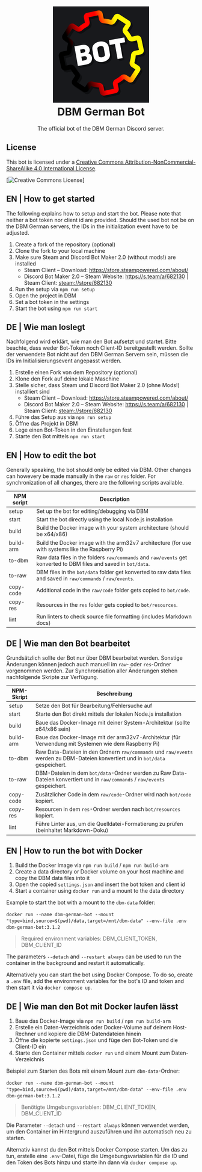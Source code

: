 <h1 align="center">
   <img src="res/v3/dbm-german-bot.png" alt="DBM German Bot Logo" width="256em"><br>
   DBM German Bot
</h1>

<p align="center">The official bot of the DBM German Discord server.</p>

## License

This bot is licensed under a
[Creative Commons Attribution-NonCommercial-ShareAlike 4.0 International License][Licence-CC-BY-NC-SA].

[![Creative Commons License](https://i.creativecommons.org/l/by-nc-sa/4.0/88x31.png)]

## EN | How to get started

The following explains how to setup and start the bot. Please note that neither a bot token nor client id are provided.
Should the used bot not be on the DBM German servers, the IDs in the initialization event have to be adjusted.

1. Create a fork of the repository (optional)
2. Clone the fork to your local machine
3. Make sure Steam and Discord Bot Maker 2.0 (without mods!) are installed
   - Steam Client – Download: <https://store.steampowered.com/about/>
   - Discord Bot Maker 2.0 – Steam Website: <https://s.team/a/682130> | Steam Client: <steam://store/682130>
4. Run the setup via `npm run setup`
5. Open the project in DBM
6. Set a bot token in the settings
7. Start the bot using `npm run start`

## DE | Wie man loslegt

Nachfolgend wird erklärt, wie man den Bot aufsetzt und startet. Bitte beachte, dass weder Bot-Token
noch Client-ID bereitgestellt werden. Sollte der verwendete Bot nicht auf den DBM German Servern sein,
müssen die IDs im Initialisierungsevent angepasst werden.

1. Erstelle einen Fork von dem Repository (optional)
2. Klone den Fork auf deine lokale Maschine
3. Stelle sicher, dass Steam und Discord Bot Maker 2.0 (ohne Mods!) installiert sind
   - Steam Client – Download: <https://store.steampowered.com/about/>
   - Discord Bot Maker 2.0 – Steam Website: <https://s.team/a/682130> | Steam Client: <steam://store/682130>
4. Führe das Setup aus via `npm run setup`
5. Öffne das Projekt in DBM
6. Lege einen Bot-Token in den Einstellungen fest
7. Starte den Bot mittels `npm run start`

## EN | How to edit the bot

Generally speaking, the bot should only be edited via DBM. Other changes can howevery be made manually in the `raw`
or `res` folder. For synchronization of all changes, there are the following scripts available.

| NPM script | Description                                                                                                       |
|------------|-------------------------------------------------------------------------------------------------------------------|
| setup      | Set up the bot for editing/debugging via DBM                                                                      |
| start      | Start the bot directly using the local Node.js installation                                                       |
| build      | Build the Docker image with your system architecture (should be x64/x86)                                          |
| build-arm  | Build the Docker image with the arm32v7 architecture (for use with systems like the Raspberry Pi)                 |
| to-dbm     | Raw data files in the folders `raw/commands` and `raw/events` get konverted to DBM files and saved in `bot/data`. |
| to-raw     | DBM files in the `bot/data` folder get konverted to raw data files and saved in `raw/commands` / `raw/events`.    |
| copy-code  | Additional code in the `raw/code` folder gets copied to `bot/code`.                                               |
| copy-res   | Resources in the `res` folder gets copied to `bot/resources`.                                                     |
| lint       | Run linters to check source file formatting (includes Markdown docs)                                              |

## DE | Wie man den Bot bearbeitet

Grundsätzlich sollte der Bot nur über DBM bearbeitet werden. Sonstige Änderungen können jedoch auch manuell im `raw`-
oder `res`-Ordner vorgenommen werden. Zur Synchronisation aller Änderungen stehen nachfolgende Skripte zur Verfügung.

| NPM-Skript | Beschreibung                                                                                                                     |
|------------|----------------------------------------------------------------------------------------------------------------------------------|
| setup      | Setze den Bot für Bearbeitung/Fehlersuche auf                                                                                    |
| start      | Starte den Bot direkt mittels der lokalen Node.js installation                                                                   |
| build      | Baue das Docker-Image mit deiner System-Architektur (sollte x64/x86 sein)                                                        |
| build-arm  | Baue das Docker-Image mit der arm32v7-Architektur (für Verwendung mit Systemen wie dem Raspberry Pi)                             |
| to-dbm     | Raw Data-Dateien in den Ordnern `raw/commands` und `raw/events` werden zu DBM-Dateien konvertiert und in `bot/data` gespeichert. |
| to-raw     | DBM-Dateien in dem `bot/data`-Ordner werden zu Raw Data-Dateien konvertiert und in `raw/commands` / `raw/events` gespeichert.    |
| copy-code  | Zusätzlicher Code in dem `raw/code`-Ordner wird nach `bot/code` kopiert.                                                         |
| copy-res   | Resourcen in dem `res`-Ordner werden nach `bot/resources` kopiert.                                                               |
| lint       | Führe Linter aus, um die Quelldatei-Formatierung zu prüfen (beinhaltet Markdown-Doku)                                            |

## EN | How to run the bot with Docker

1. Build the Docker image via `npm run build` / `npm run build-arm`
2. Create a data directory or Docker volume on your host machine and copy the DBM data files into it
3. Open the copied `settings.json` and insert the bot token and client id
4. Start a container using `docker run` and a mount to the data directory

Example to start the bot with a mount to the `dbm-data` folder:

`
docker run
--name dbm-german-bot
--mount "type=bind,source=$(pwd)/data,target=/mnt/dbm-data"
--env-file .env
dbm-german-bot:3.1.2
`

> Required environment variables: DBM_CLIENT_TOKEN, DBM_CLIENT_ID

The parameters `--detach` and `--restart always` can be used to run the container in the background
and restart it automatically.

Alternatively you can start the bot using Docker Compose. To do so, create a `.env` file,
add the environment variables for the bot's ID and token and then start it via `docker compose up`.

## DE | Wie man den Bot mit Docker laufen lässt

1. Baue das Docker-Image via `npm run build` / `npm run build-arm`
2. Erstelle ein Daten-Verzeichnis oder Docker-Volume auf deinem Host-Rechner und kopiere die DBM-Datendateien hinein
3. Öffne die kopierte `settings.json` und füge den Bot-Token und die Client-ID ein
4. Starte den Container mittels `docker run` und einem Mount zum Daten-Verzeichnis

Beispiel zum Starten des Bots mit einem Mount zum `dbm-data`-Ordner:

`
docker run
--name dbm-german-bot
--mount "type=bind,source=$(pwd)/data,target=/mnt/dbm-data"
--env-file .env
dbm-german-bot:3.1.2
`

> Benötigte Umgebungsvariablen: DBM_CLIENT_TOKEN, DBM_CLIENT_ID

Die Parameter `--detach` und `--restart always` können verwendet werden, um den Container im Hintergrund auszuführen
und ihn automatisch neu zu starten.

Alternativ kannst du den Bot mittels Docker Compose starten. Um das zu tun, erstelle eine `.env`-Datei,
füge die Umgebungsvariablen für die ID und den Token des Bots hinzu und starte ihn dann via `docker compose up`.

[Licence-CC-BY-NC-SA]: https://creativecommons.org/licenses/by-nc-sa/4.0/

